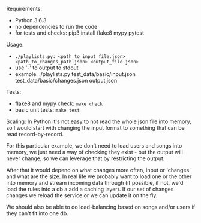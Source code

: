Requirements:
 - Python 3.6.3 
 - no dependencies to run the code
 - for tests and checks: pip3 install flake8 mypy pytest

Usage:
 - `./playlists.py: <path_to_input_file.json> <path_to_changes_path.json> <output_file.json>`
 - use '-' to output to stdout
 - example: ./playlists.py test_data/basic/input.json test_data/basic/changes.json output.json

Tests:
 - flake8 and mypy check: `make check`
 - basic unit tests: `make test`

Scaling:
  In Python it's not easy to not read the whole json file into memory, so I would start
  with changing the input format to something that can be read record-by-record.

  For this particular example, we don't need to load users and songs into memory, we just need a way of
  checking they exist - but the output will never change, so we can leverage that by restricting the output.

  After that it would depend on what changes more often, input or 'changes' and what are the size.
  In real life we probably want to load one or the other into memory and stream incoming data
  through (if possible, if not, we'd load the rules into a db a add a caching layer).
  If our set of changes changes we reload the service or we can update it on the fly.

  We should also be able to do load-balancing based on songs and/or users if they can't fit into one db.
